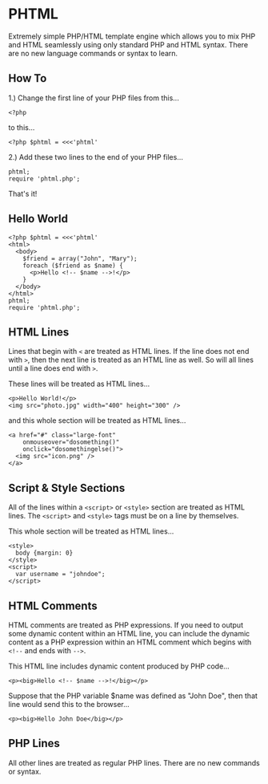 PHTML
=====

Extremely simple PHP/HTML template engine which allows you to mix PHP and HTML seamlessly using only standard PHP and HTML syntax. There are no new language commands or syntax to learn.

How To
------

1.) Change the first line of your PHP files from this...

    <?php

to this...

    <?php $phtml = <<<'phtml'

2.) Add these two lines to the end of your PHP files...

    phtml;
    require 'phtml.php';

That's it!

Hello World
-----------

    <?php $phtml = <<<'phtml'
    <html>
      <body>
        $friend = array("John", "Mary");
        foreach ($friend as $name) {
          <p>Hello <!-- $name -->!</p>
        }
      </body>
    </html>
    phtml;
    require 'phtml.php';

HTML Lines
----------

Lines that begin with `<` are treated as HTML lines. If the line does not end with `>`, then the next line is treated as an HTML line as well. So will all lines until a line does end with `>`.

These lines will be treated as HTML lines...

    <p>Hello World!</p>
    <img src="photo.jpg" width="400" height="300" />
    
and this whole section will be treated as HTML lines...

    <a href="#" class="large-font"
        onmouseover="dosomething()"
        onclick="dosomethingelse()">
      <img src="icon.png" />
    </a>

Script & Style Sections
-----------------------

All of the lines within a `<script>` or `<style>` section are treated as HTML lines. The `<script>` and `<style>` tags must be on a line by themselves.

This whole section will be treated as HTML lines...

    <style>
      body {margin: 0}
    </style>
    <script>
      var username = "johndoe";
    </script>

HTML Comments
-------------

HTML comments are treated as PHP expressions. If you need to output some dynamic content within an HTML line, you can include the dynamic content as a PHP expression within an HTML comment which begins with `<!--` and ends with `-->`.

This HTML line includes dynamic content produced by PHP code...

    <p><big>Hello <!-- $name -->!</big></p>
    
Suppose that the PHP variable $name was defined as "John Doe", then that line would send this to the browser...

    <p><big>Hello John Doe</big></p>
    
PHP Lines
---------

All other lines are treated as regular PHP lines. There are no new commands or syntax.
